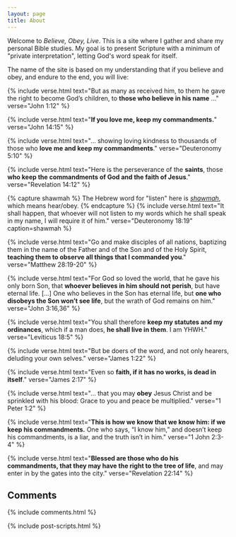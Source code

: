 ```yaml
---
layout: page
title: About
---
```


Welcome to *Believe, Obey, Live*. This is a site where I gather and share my
personal Bible studies. My goal is to present Scripture with a minimum of
"private interpretation", letting God's word speak for itself.

The name of the site is based on my understanding that if you believe and obey,
and endure to the end, you will live:

{% include verse.html
text="But as many as received him, to them he gave the right to become God’s children, to **those who believe in his name** ..."
verse="John 1:12"
%}

{% include verse.html
text="**If you love me, keep my commandments.**"
verse="John 14:15"
%}

{% include verse.html
text="... showing loving kindness to thousands of those who **love me and keep my commandments**."
verse="Deuteronomy 5:10"
%}

{% include verse.html
text="Here is the perseverance of the **saints**, those **who keep the commandments of God and the faith of Jesus**."
verse="Revelation 14:12"
%}

{% capture shawmah %}
The Hebrew word for "listen" here is <a href="https://www.blueletterbible.org/lexicon/h8085/ylt/wlc/0-1/"><i>shawmah</i></a>, which means hear/obey.
{% endcapture %}
{% include verse.html
text="It shall happen, that whoever will not listen to my words which he shall speak in my name, I will require it of him."
verse="Deuteronomy 18:19"
caption=shawmah
%}

{% include verse.html
text="Go and make disciples of all nations, baptizing them in the name of the Father and of the Son and of the Holy Spirit, **teaching them to observe all things that I commanded you**."
verse="Matthew 28:19-20"
%}

{% include verse.html
text="For God so loved the world, that he gave his only born Son, that **whoever believes in him should not perish**, but have eternal life. [...] One who believes in the Son has eternal life, but **one who disobeys the Son won’t see life**, but the wrath of God remains on him."
verse="John 3:16,36"
%}

{% include verse.html
text="You shall therefore **keep my statutes and my ordinances**, which if a man does, **he shall live in them**. I am YHWH."
verse="Leviticus 18:5"
%}

{% include verse.html
text="But be doers of the word, and not only hearers, deluding your own selves."
verse="James 1:22"
%}

{% include verse.html
text="Even so **faith, if it has no works, is dead in itself**."
verse="James 2:17"
%}

{% include verse.html
text="... that you may **obey** Jesus Christ and be sprinkled with his blood: Grace to you and peace be multiplied."
verse="1 Peter 1:2"
%}

{% include verse.html
text="**This is how we know that we know him: if we keep his commandments.** One who says, “I know him,” and doesn’t keep his commandments, is a liar, and the truth isn’t in him."
verse="1 John 2:3-4"
%}

{% include verse.html
text="**Blessed are those who do his commandments, that they may have the right to the tree of life**, and may enter in by the gates into the city."
verse="Revelation 22:14"
%}

<h2 id="comments">Comments</h2>

<div class="comments">
{% include comments.html %}
</div>

{% include post-scripts.html %}
